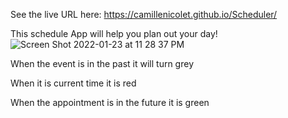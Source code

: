 See the live URL here: https://camillenicolet.github.io/Scheduler/


This schedule App will help you plan out your day!
![Screen Shot 2022-01-23 at 11 28 37 PM](https://user-images.githubusercontent.com/94029792/150722220-365c9e9d-b029-47cc-8561-2a1b22546257.png)

When the event is in the past it will turn grey

When it is current time it is red

When the appointment is in the future it is green
